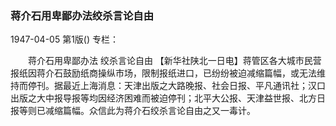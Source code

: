 ### 蒋介石用卑鄙办法绞杀言论自由

1947-04-05
第1版()
专栏：

　　蒋介石用卑鄙办法
    绞杀言论自由
    【新华社陕北一日电】蒋管区各大城市民营报纸因蒋介石鼓励纸商操纵市场，限制报纸进口，已纷纷被迫减缩篇幅，或无法维持而停刊。据最近上海消息：天津出版之大路晚报、社会日报、平凡通讯社；汉口出版之大中报导报等均因经济困难而被迫停刊；北平大公报、天津益世报、北方日报等则已减缩篇幅。众信此为蒋介石绞杀言论自由之又一毒计。
